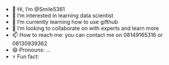 - 👋 Hi, I’m @Smile5361
- 👀 I’m interested in learning data scientist
- 🌱 I’m currently learning how to use gifthub
- 💞️ I’m looking to collaborate on with experts and learn more
- 📫 How to reach me: you can contact me on 08149165316 or 08130939362
- 😄 Pronouns: ...
- ⚡ Fun fact: 

<!---
Smile5361/Smile5361 is a ✨ special ✨ repository because its `README.md` (this file) appears on your GitHub profile.
You can click the Preview link to take a look at your changes.
--->
